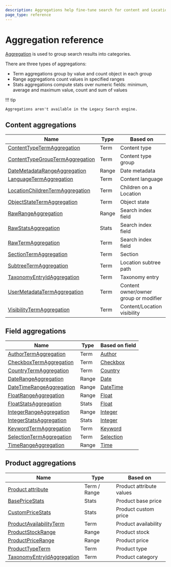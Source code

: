 ```yaml
---
description: Aggregations help fine-tune search for content and Locations by grouping results into categories.
page_type: reference
---
```


# Aggregation reference

[Aggregation](search_api.md#aggregation) is used to group search results into categories.

There are three types of aggregations:

- Term aggregations group by value and count object in each group
- Range aggregations count values in specified ranges
- Stats aggregations compute stats over numeric fields: minimum, average and maximum value, count and sum of values

!!! tip

    Aggregations aren't available in the Legacy Search engine.

## Content aggregations

|Name | Type | Based on|
|---|---|---|
|[ContentTypeTermAggregation](contenttypeterm_aggregation.md) | Term | Content type  |
|[ContentTypeGroupTermAggregation](contenttypegroupterm_aggregation.md) | Term | Content type group |
|[DateMetadataRangeAggregation](datemetadatarange_aggregation.md) | Range | Date metadata |
|[LanguageTermAggregation](languageterm_aggregation.md) | Term | Content language |
|[LocationChildrenTermAggregation](locationchildrenterm_aggregation.md) | Term | Children on a Location |
|[ObjectStateTermAggregation](objectstateterm_aggregation.md) | Term | Object state |
|[RawRangeAggregation](rawrange_aggregation.md) | Range | Search index field |
|[RawStatsAggregation](rawstats_aggregation.md) | Stats | Search index field |
|[RawTermAggregation](rawterm_aggregation.md) | Term | Search index field |
|[SectionTermAggregation](sectionterm_aggregation.md) | Term | Section |
|[SubtreeTermAggregation](subtreeterm_aggregation.md) | Term | Location subtree path |
|[TaxonomyEntryIdAggregation](taxonomyentryid_aggregation.md) | Term | Taxonomy entry |
|[UserMetadataTermAggregation](usermetadataterm_aggregation.md) | Term | Content owner/owner group or modifier |
|[VisibilityTermAggregation](visibilityterm_aggregation.md) | Term | Content/Location visibility |

## Field aggregations

|Name | Type | Based on field|
|---|---|---|
|[AuthorTermAggregation](authorterm_aggregation.md) | Term | [Author](authorfield.md) |
|[CheckboxTermAggregation](checkboxterm_aggregation.md) | Term |[Checkbox](checkboxfield.md)|
|[CountryTermAggregation](countryterm_aggregation.md) | Term |[Country](countryfield.md)|
|[DateRangeAggregation](daterange_aggregation.md) | Range |[Date](datefield.md)|
|[DateTimeRangeAggregation](datetimerange_aggregation.md) | Range |[DateTime](dateandtimefield.md)|
|[FloatRangeAggregation](floatrange_aggregation.md) | Range |[Float](floatfield.md)|
|[FloatStatsAggregation](floatstats_aggregation.md) | Stats |[Float](floatfield.md)|
|[IntegerRangeAggregation](integerrange_aggregation.md) | Range |[Integer](integerfield.md)|
|[IntegerStatsAggregation](integerstats_aggregation.md) | Stats |[Integer](integerfield.md)|
|[KeywordTermAggregation](keywordterm_aggregation.md) | Term |[Keyword](keywordfield.md)|
|[SelectionTermAggregation](selectionterm_aggregation.md) | Term |[Selection](selectionfield.md)|
|[TimeRangeAggregation](timerange_aggregation.md) | Range |[Time](timefield.md)|

## Product aggregations

|Name | Type | Based on|
|---|---|---|
|[Product attribute](product_attribute_aggregations.md) | Term / Range | Product attribute values |
|[BasePriceStats](basepricestats_aggregation.md) | Stats | Product base price |
|[CustomPriceStats](custompricestats_aggregation.md) | Stats | Product custom price |
|[ProductAvailabilityTerm](productavailabilityterm_aggregation.md) | Term | Product availability |
|[ProductStockRange](productstockrange_aggregation.md) | Range | Product stock |
|[ProductPriceRange](productpricerange_aggregation.md) | Range | Product price |
|[ProductTypeTerm](producttypeterm_aggregation.md) | Term | Product type |
|[TaxonomyEntryIdAggregation](taxonomyentryid_aggregation.md) | Term | Product category |

